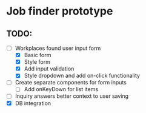 # Job finder prototype

## TODO:

- [ ] Workplaces found user input form
  - [x] Basic form
  - [x] Style form
  - [x] Add input validation
  - [x] Style dropdown and add on-click functionality
- [ ] Create separate components for form inputs
  - [ ] Add onKeyDown for list items
- [ ] Inquiry answers better context to user saving
- [x] DB integration
